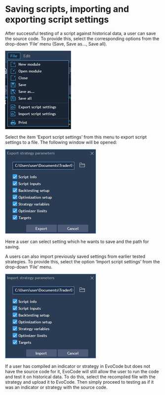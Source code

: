 # Saving scripts, importing and exporting script settings

After successful testing of a script against historical data, a user can save the source code. To provide this, select the corresponding options from the drop-down ‘File’ menu \(Save, Save as..., Save all\).

![](../../.gitbook/assets/screenshot_2%20%283%29.png)

Select the item ‘Export script settings’ from this menu to export script settings to a file. The following window will be opened:

![](../../.gitbook/assets/2%20%283%29.png)


Here a user can select setting which he wants to save and the path for saving.

A users can also import previously saved settings from earlier tested strategies. To provide this, select the option ‘Import script settings’ from the drop-down ‘File’ menu.

![](../../.gitbook/assets/3%20%2828%29.png)

If a user has compiled an indicator or strategy in EvoCode but does not have the source code for it, EvoCode will still allow the user to run the code and test it on historical data. To do this, select the recompiled file with the strategy and upload it to EvoCode. Then simply proceed to testing as if it was an indicator or strategy with the source code.

